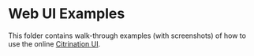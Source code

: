 # Web UI Examples
This folder contains walk-through examples (with screenshots) of how to use the online [Citrination UI](https://citrination.com/).   
